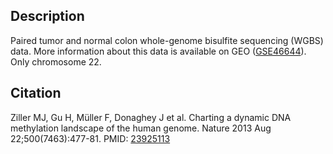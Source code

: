 ## Description 
Paired tumor and normal colon whole-genome bisulfite sequencing (WGBS) data. More information about this data is available on GEO ([GSE46644](http://www.ncbi.nlm.nih.gov/geo/query/acc.cgi?acc=GSE46644)). Only chromosome 22. 

## Citation 
Ziller MJ, Gu H, Müller F, Donaghey J et al. Charting a dynamic DNA methylation landscape of the human genome. Nature 2013 Aug 22;500(7463):477-81. PMID: [23925113](http://www.ncbi.nlm.nih.gov/pubmed/23925113)

